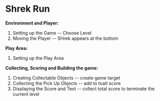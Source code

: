 # Shrek Run

**Environment and Player:**
1.  Setting up the Game -- Choose Level
2.  Moving the Player -- SHrek appears at the bottom

**Play Area:**
1.  Setting up the Play Area

**Collecting, Scoring and Building the game:**
1.  Creating Collectable Objects -- create game target
2.  Collecting the Pick Up Objects -- add to toatl score
3.  Displaying the Score and Text -- collect total score to terminate the current level
